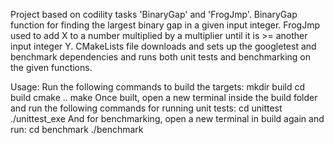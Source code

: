 Project based on codility tasks 'BinaryGap' and 'FrogJmp'. BinaryGap function for finding the largest binary gap in a given input integer. FrogJmp used to add X to a number multiplied by a multiplier until it is >= another input integer Y. CMakeLists file downloads and sets up the googletest and benchmark dependencies and runs both unit tests and benchmarking on the given functions.

Usage:
Run the following commands to build the targets:
	mkdir build
	cd build
	cmake ..
	make
Once built, open a new terminal inside the build folder and run the following commands for running unit tests:
	cd unittest
	./unittest_exe
And for benchmarking, open a new terminal in build again and run:
	cd benchmark
	./benchmark
